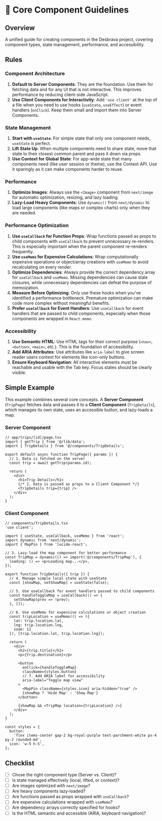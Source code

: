 # 🧩 Core Component Guidelines

## Overview

A unified guide for creating components in the Desbrava project, covering component types, state management, performance, and accessibility.

## Rules

### Component Architecture

1.  **Default to Server Components**: They are the foundation. Use them for fetching data and for any UI that is not interactive. This improves performance by reducing client-side JavaScript.
2.  **Use Client Components for Interactivity**: Add `'use client'` at the top of a file when you need to use hooks (`useState`, `useEffect`) or event handlers (`onClick`). Keep them small and import them into Server Components.

### State Management

1.  **Start with `useState`**: For simple state that only one component needs, `useState` is perfect.
2.  **Lift State Up**: When multiple components need to share state, move that state to their closest common parent and pass it down via props.
3.  **Use Context for Global State**: For app-wide state that many components need (like user session or theme), use the Context API. Use it sparingly as it can make components harder to reuse.

### Performance

1.  **Optimize Images**: Always use the `<Image>` component from `next/image` for automatic optimization, resizing, and lazy loading.
2.  **Lazy-Load Heavy Components**: Use `dynamic()` from `next/dynamic` to load large components (like maps or complex charts) only when they are needed.

### Performance Optimization

1.  **Use `useCallback` for Function Props**: Wrap functions passed as props to child components with `useCallback` to prevent unnecessary re-renders. This is especially important when the parent component re-renders frequently.
2.  **Use `useMemo` for Expensive Calculations**: Wrap computationally expensive operations or object/array creations with `useMemo` to avoid recalculating on every render.
3.  **Optimize Dependencies**: Always provide the correct dependency array for `useCallback` and `useMemo`. Missing dependencies can cause stale closures, while unnecessary dependencies can defeat the purpose of memoization.
4.  **Measure Before Optimizing**: Only use these hooks when you've identified a performance bottleneck. Premature optimization can make code more complex without meaningful benefits.
5.  **Prefer `useCallback` for Event Handlers**: Use `useCallback` for event handlers that are passed to child components, especially when those components are wrapped in `React.memo`.

### Accessibility

1.  **Use Semantic HTML**: Use HTML tags for their correct purpose (`<nav>`, `<button>`, `<main>`, etc.). This is the foundation of accessibility.
2.  **Add ARIA Attributes**: Use attributes like `aria-label` to give screen reader users context for elements like icon-only buttons.
3.  **Ensure Keyboard Navigation**: All interactive elements must be reachable and usable with the Tab key. Focus states should be clearly visible.

## Simple Example

This example combines several core concepts. A **Server Component** (`TripPage`) fetches data and passes it to a **Client Component** (`TripDetails`), which manages its own state, uses an accessible button, and lazy-loads a map.

### Server Component

```tsx
// app/trips/[id]/page.tsx
import { getTrip } from '@/lib/data';
import { TripDetails } from '@/components/TripDetails';

export default async function TripPage({ params }) {
  // 1. Data is fetched on the server
  const trip = await getTrip(params.id);

  return (
    <div>
      <h1>Trip Details</h1>
      {/* 2. Data is passed as props to a Client Component */}
      <TripDetails trip={trip} />
    </div>
  );
}
```

### Client Component

```tsx
// components/TripDetails.tsx
'use client';

import { useState, useCallback, useMemo } from 'react';
import dynamic from 'next/dynamic';
import { MapPin } from 'lucide-react';

// 3. Lazy-load the map component for better performance
const TripMap = dynamic(() => import('@/components/TripMap'), {
  loading: () => <p>Loading map...</p>,
});

export function TripDetails({ trip }) {
  // 4. Manage simple local state with useState
  const [showMap, setShowMap] = useState(false);

  // 5. Use useCallback for event handlers passed to child components
  const handleToggleMap = useCallback(() => {
    setShowMap(prev => !prev);
  }, []);

  // 6. Use useMemo for expensive calculations or object creation
  const tripLocation = useMemo(() => ({
    lat: trip.location.lat,
    lng: trip.location.lng,
    zoom: 12
  }), [trip.location.lat, trip.location.lng]);

  return (
    <div>
      <h2>{trip.title}</h2>
      <p>{trip.destination}</p>

      <button
        onClick={handleToggleMap}
        className={styles.button}
        // 7. Add ARIA label for accessibility
        aria-label="Toggle map view"
      >
        <MapPin className={styles.icon} aria-hidden="true" />
        {showMap ? 'Hide Map' : 'Show Map'}
      </button>

      {showMap && <TripMap location={tripLocation} />}
    </div>
  );
}

const styles = {
  button:
    'flex items-center gap-2 bg-royal-purple text-parchment-white px-4 py-2 rounded-md',
  icon: 'w-5 h-5',
};
```

## Checklist

- [ ] Chose the right component type (Server vs. Client)?
- [ ] Is state managed effectively (local, lifted, or context)?
- [ ] Are images optimized with `next/image`?
- [ ] Are heavy components lazy-loaded?
- [ ] Are functions passed as props wrapped with `useCallback`?
- [ ] Are expensive calculations wrapped with `useMemo`?
- [ ] Are dependency arrays correctly specified for hooks?
- [ ] Is the HTML semantic and accessible (ARIA, keyboard navigation)?
